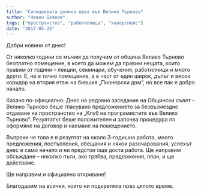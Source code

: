 ```yaml
---
title: "Силициевата долина идва във Велико Търново"
author: "Невен Боянов"
tags: ["пространство", "работилница", "хакерспейс"]
date: "2017-05-25"
---
```


Добри новини от днес!

От няколко години се мъчим да получим от община Велико Търново безплатно помещение, в което да можем да правим нещата, които правим от години – лекции, семинари, обучения, работилници и много други. Е, не е точно помещение, а е част от един широк, дълъг и висок коридор на втория етаж на бившия „Пионерски дом“, но все пак е добро начало.

Казано по-официално: Днес на редовно заседание на Общински съвет – Велико Търново беше гласувано предложението за безвъзмездно отдаване на пространство на „Клуб на програмистите във Велико Търново“. Резултатът беше положителен и започва процедура по оформяне на договор и наемане на помещението.

Въпреки че това е в резултат на около 3-годишна работа, много предложения, постъпления, обещания и някои разочарования, успехът днес е само начало и ни предстои още доста работа. Ще направим обсъждане – няколко пъти, ако трябва, предложения, план, и ще действаме.

Ще направим и официално откриване!

Благодарим на всички, които ни подкрепяха през цялото време.